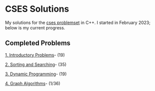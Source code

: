 # CSES Solutions

My solutions for the [cses problemset](https://cses.fi/problemset/) in C++.  I started in February 2023; below is my current progress.

## Completed Problems

[1. Introductory Problems](./01_intro)-  (19)

[2. Sorting and Searching](./02_sorting_and_searching)- (35)

[3. Dynamic Programming](./03_dynamic_programming)- (19)

[4. Graph Algorithms](./04_graph)- (1/36)
